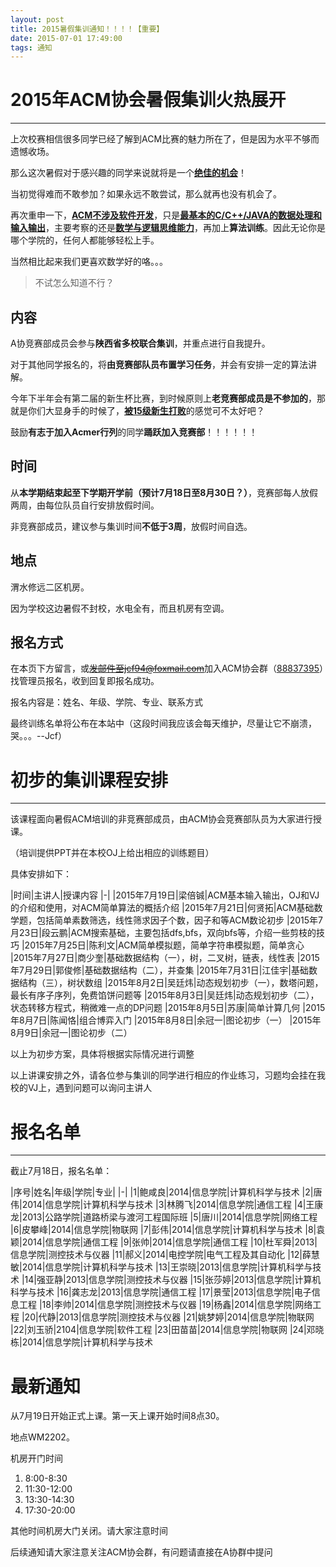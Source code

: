```yaml
---
layout: post
title: 2015暑假集训通知！！！！【重要】
date: 2015-07-01 17:49:00
tags: 通知
---
```


# 2015年ACM协会暑假集训火热展开

---

上次校赛相信很多同学已经了解到ACM比赛的魅力所在了，但是因为水平不够而遗憾收场。

那么这次暑假对于感兴趣的同学来说就将是一个<u>**绝佳的机会**</u>！

当初觉得难而不敢参加？如果永远不敢尝试，那么就再也没有机会了。

再次重申一下，<u>**ACM不涉及软件开发**</u>，只是<u>**最基本的C/C++/JAVA的数据处理和输入输出**</u>，主要考察的还是<u>**数学与逻辑思维能力**</u>，再加上**算法训练**。因此无论你是哪个学院的，任何人都能够轻松上手。

当然相比起来我们更喜欢数学好的咯。。。

> 不试怎么知道不行？

## 内容

A协竞赛部成员会参与**陕西省多校联合集训**，并重点进行自我提升。

对于其他同学报名的，将**由竞赛部队员布置学习任务**，并会有安排一定的算法讲解。

今年下半年会有第二届的新生杯比赛，到时候原则上**老竞赛部成员是不参加的**，那就是你们大显身手的时候了，<u>**被15级新生打败**</u>的感觉可不太好吧？

鼓励**有志于加入Acmer行列**的同学**踊跃加入竞赛部**！！！！！！

## 时间

从**本学期结束起至下学期开学前（预计7月18日至8月30日？）**，竞赛部每人放假两周，由每位队员自行安排放假时间。

非竞赛部成员，建议参与集训时间**不低于3周**，放假时间自选。

## 地点

渭水修远二区机房。

因为学校这边暑假不封校，水电全有，而且机房有空调。

## 报名方式

在本页下方留言，或~~发邮件至jcf94@foxmail.com~~加入ACM协会群（[88837395](http://jq.qq.com/?_wv=1027&k=Y6hQgX)）找管理员报名，收到回复即报名成功。

报名内容是：姓名、年级、学院、专业、联系方式

最终训练名单将公布在本站中（这段时间我应该会每天维护，尽量让它不崩溃，哭。。。--Jcf）

# 初步的集训课程安排

---

该课程面向暑假ACM培训的非竞赛部成员，由ACM协会竞赛部队员为大家进行授课。

（培训提供PPT并在本校OJ上给出相应的训练题目）

具体安排如下：

|时间|主讲人|授课内容
|-|
|2015年7月19日|梁倍铖|ACM基本输入输出，OJ和VJ的介绍和使用，对ACM简单算法的概括介绍
|2015年7月21日|何贤拓|ACM基础数学题，包括简单素数筛选，线性筛求因子个数，因子和等ACM数论初步
|2015年7月23日|段云鹏|ACM搜索基础，主要包括dfs,bfs，双向bfs等，介绍一些剪枝的技巧
|2015年7月25日|陈利文|ACM简单模拟题，简单字符串模拟题，简单贪心
|2015年7月27日|商少奎|基础数据结构（一），树，二叉树，链表，线性表
|2015年7月29日|郭俊修|基础数据结构（二），并查集
|2015年7月31日|江佳宇|基础数据结构（三），树状数组
|2015年8月2日|吴廷炜|动态规划初步（一），数塔问题，最长有序子序列，免费馅饼问题等
|2015年8月3日|吴廷炜|动态规划初步（二），状态转移方程式，稍微难一点的DP问题
|2015年8月5日|苏康|简单计算几何
|2015年8月7日|陈闻恪|组合博弈入门
|2015年8月8日|余冠一|图论初步（一）
|2015年8月9日|余冠一|图论初步（二）

以上为初步方案，具体将根据实际情况进行调整

以上讲课安排之外，请各位参与集训的同学进行相应的作业练习，习题均会挂在我校的VJ上，遇到问题可以询问主讲人

# 报名名单

---

截止7月18日，报名名单：

|序号|姓名|年级|学院|专业|
|-|
|1|鲍咸良|2014|信息学院|计算机科学与技术
|2|唐伟|2014|信息学院|计算机科学与技术
|3|林腾飞|2014|信息学院|通信工程
|4|王康龙|2013|公路学院|道路桥梁与渡河工程国际班
|5|唐川|2014|信息学院|网络工程
|6|皮攀峰|2014|信息学院|物联网
|7|彭伟|2014|信息学院|计算机科学与技术
|8|袁颖|2014|信息学院|通信工程
|9|张帅|2014|信息学院|通信工程
|10|杜军舜|2013|信息学院|测控技术与仪器
|11|郝义|2014|电控学院|电气工程及其自动化
|12|薛慧敏|2014|信息学院|计算机科学与技术
|13|王崇晓|2013|信息学院|计算机科学与技术
|14|强亚静|2013|信息学院|测控技术与仪器
|15|张莎婷|2013|信息学院|计算机科学与技术
|16|龚志龙|2013|信息学院|通信工程
|17|景莹|2013|信息学院|电子信息工程
|18|李帅|2014|信息学院|测控技术与仪器
|19|杨鑫|2014|信息学院|网络工程
|20|代静|2013|信息学院|测控技术与仪器
|21|姚梦婷|2014|信息学院|物联网
|22|刘玉骄|2104|信息学院|软件工程
|23|田苗苗|2014|信息学院|物联网
|24|邓晓栋|2014|信息学院|计算机科学与技术

# 最新通知

从7月19日开始正式上课。第一天上课开始时间8点30。

地点WM2202。

机房开门时间
1. 8:00-8:30
2. 11:30-12:00
3. 13:30-14:30
4. 17:30-20:00

其他时间机房大门关闭。请大家注意时间

后续通知请大家注意关注ACM协会群，有问题请直接在A协群中提问